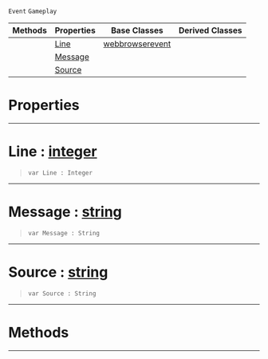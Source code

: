 `Event` `Gameplay`



|Methods|Properties|Base Classes|Derived Classes|
|---|---|---|---|
| |[ Line](https://github.com/zeroengineteam/ZeroDocs/code_reference/class_reference/webbrowserconsoleevent.markdown#line-zero-engine-documen)|[webbrowserevent](https://github.com/zeroengineteam/ZeroDocs/code_reference/class_reference/webbrowserevent.markdown)| |
| |[ Message](https://github.com/zeroengineteam/ZeroDocs/code_reference/class_reference/webbrowserconsoleevent.markdown#message-zero-engine-docu)| | |
| |[ Source](https://github.com/zeroengineteam/ZeroDocs/code_reference/class_reference/webbrowserconsoleevent.markdown#source-zero-engine-docum)| | |


 #  Properties


---  
 #  Line : [integer](https://github.com/zeroengineteam/ZeroDocs/code_reference/zilch_base_types/integer.markdown)

> 
> ``` lang=cpp, name=Zilch
> var Line : Integer


---  
 #  Message : [string](https://github.com/zeroengineteam/ZeroDocs/code_reference/zilch_base_types/string.markdown)

> 
> ``` lang=cpp, name=Zilch
> var Message : String


---  
 #  Source : [string](https://github.com/zeroengineteam/ZeroDocs/code_reference/zilch_base_types/string.markdown)

> 
> ``` lang=cpp, name=Zilch
> var Source : String


---  
 #  Methods


---  
 

 